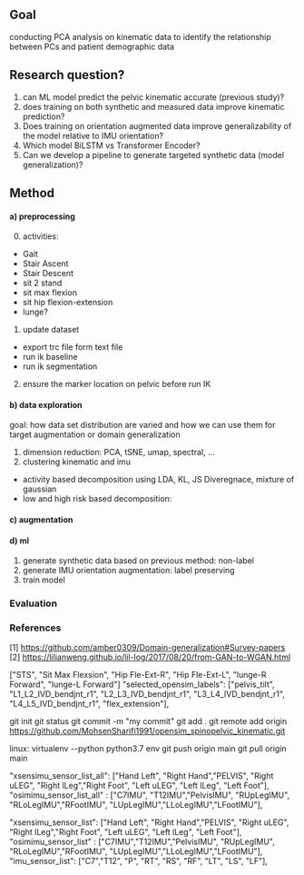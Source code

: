 ## Goal

conducting PCA analysis on kinematic data to identify the relationship between PCs and patient demographic data 
 
## Research question?

1) can ML model predict the pelvic kinematic accurate (previous study)?
2) does training on both synthetic and measured data improve kinematic prediction?
3) Does training on orientation augmented data improve generalizability of the model relative to IMU orientation?
4) Which model BiLSTM vs Transformer Encoder?
5) Can we develop a pipeline to generate targeted synthetic data (model generalization)?

## Method
#### a) preprocessing
0) activities:
-   Gait
-   Stair Ascent
-   Stair Descent
-   sit 2 stand
-   sit max flexion
-   sit hip flexion-extension
-   lunge?
1) update dataset
- export trc file form text file
- run ik baseline
- run ik segmentation

2) ensure the marker location on pelvic before run IK

#### b) data exploration 
goal: how data set distribution are varied and how we can use them for target augmentation or domain generalization 
1) dimension reduction: PCA, tSNE, umap, spectral, ... 
1) clustering kinematic and imu 
- activity based decomposition using LDA, KL, JS Diveregnace, mixture of gaussian 
- low and high risk based decomposition:

#### c) augmentation


#### d) ml
1) generate synthetic data based on previous method: non-label 
2) generate IMU orientation augmentation: label preserving 
3) train model 

### Evaluation

### References
[1] https://github.com/amber0309/Domain-generalization#Survey-papers 
[2] https://lilianweng.github.io/lil-log/2017/08/20/from-GAN-to-WGAN.html


["STS", "Sit Max Flexsion", "Hip Fle-Ext-R", "Hip Fle-Ext-L", "lunge-R Forward", "lunge-L Forward"]
  "selected_opensim_labels": ["pelvis_tilt", "L1_L2_IVD_bendjnt_r1", "L2_L3_IVD_bendjnt_r1",
  "L3_L4_IVD_bendjnt_r1", "L4_L5_IVD_bendjnt_r1", "flex_extension"],
  
  
 
git init
git status
git commit -m "my commit"
git add .
git remote add origin https://github.com/MohsenSharifi1991/opensim_spinopelvic_kinematic.git

linux: virtualenv --python python3.7 env
git push origin main 
git pull origin main

  "xsensimu_sensor_list_all": ["Hand Left", "Right Hand","PELVIS",
                              "Right uLEG", "Right lLeg","Right Foot",
                              "Left uLEG", "Left lLeg", "Left Foot"],
  "osimimu_sensor_list_all" : ["C7IMU", "T12IMU","PelvisIMU",
                              "RUpLegIMU", "RLoLegIMU","RFootIMU",
                              "LUpLegIMU","LLoLegIMU","LFootIMU"],
                              
  "xsensimu_sensor_list": ["Hand Left", "Right Hand","PELVIS", "Right uLEG", "Right lLeg","Right Foot",
                              "Left uLEG", "Left lLeg", "Left Foot"],
  "osimimu_sensor_list" : ["C7IMU","T12IMU","PelvisIMU",
                              "RUpLegIMU", "RLoLegIMU","RFootIMU",
                              "LUpLegIMU","LLoLegIMU","LFootIMU"],
  "imu_sensor_list": ["C7","T12", "P", "RT", "RS", "RF", "LT", "LS", "LF"],